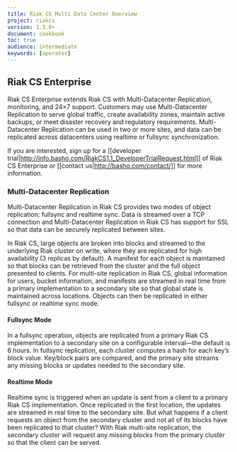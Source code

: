 ```yaml
---
title: Riak CS Multi Data Center Overview
project: riakcs
version: 1.3.0+
document: cookbook
toc: true
audience: intermediate
keywords: [operator]
---
```

## Riak CS Enterprise

Riak CS Enterprise extends Riak CS with Multi-Datacenter Replication, monitoring, and 24×7 support. Customers may use Multi-Datacenter Replication to serve global traffic, create availability zones, maintain active backups, or meet disaster recovery and regulatory requirements. Multi-Datacenter Replication can be used in two or more sites, and data can be replicated across datacenters using realtime or fullsync synchronization.

If you are interested, sign up for a [[developer trial|http://info.basho.com/RiakCS1.1_DeveloperTrialRequest.html]] of Riak CS Enterprise or [[contact us|http://basho.com/contact/]] for more information.

### Multi-Datacenter Replication

Multi-Datacenter Replication in Riak CS provides two modes of object replication: fullsync and realtime sync. Data is streamed over a TCP
connection and Multi-Datacenter Replication in Riak CS has support for SSL so that data can be securely replicated between sites.

In Riak CS, large objects are broken into blocks and streamed to the underlying Riak cluster on write, where they are replicated for high availability (3 replicas by default). A manifest for each object is maintained so that blocks can be retrieved from the cluster and the full object presented to clients. For multi-site replication in Riak CS, global information for users, bucket information, and manifests are streamed in real time from a primary implementation to a secondary site so that global state is maintained across locations. Objects can then be replicated in either fullsync or realtime sync mode.

#### Fullsync Mode

In a fullsync operation, objects are replicated from a primary Riak CS implementation to a secondary site on a configurable interval&mdash;the
default is 6 hours. In fullsync replication, each cluster computes a hash for each key’s block value. Key/block pairs are compared, and the primary site streams any missing blocks or updates needed to the secondary site.

#### Realtime Mode

Realtime sync is triggered when an update is sent from a client to a primary Riak CS implementation. Once replicated in the first location, the updates are streamed in real time to the secondary site. But what happens if a client requests an object from the secondary cluster and not all of its blocks have been replicated to that cluster? With Riak multi-site replication, the secondary cluster will request any missing blocks from the primary cluster so that the client can be served.
